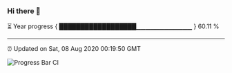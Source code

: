 ### Hi there 👋

⏳ Year progress { ██████████████████▁▁▁▁▁▁▁▁▁▁▁▁ } 60.11 %

---

⏰ Updated on Sat, 08 Aug 2020 00:19:50 GMT

![Progress Bar CI](https://github.com/liununu/liununu/workflows/Progress%20Bar%20CI/badge.svg)
